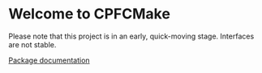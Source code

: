 # Welcome to CPFCMake

Please note that this project is in an early, quick-moving stage. Interfaces are not stable.

[Package documentation](https://knitschi.github.io/CMakeProjectFramework/doxygen/html/da/daa/_c_p_f_c_make.html)
